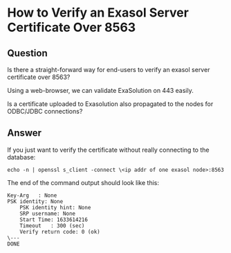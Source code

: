 # How to Verify an Exasol Server Certificate Over 8563

## Question
Is there a straight-forward way for end-users to verify an exasol server certificate over 8563?

Using a web-browser, we can validate ExaSolution on 443 easily.

Is a certificate uploaded to Exasolution also propagated to the nodes for ODBC/JDBC connections?

## Answer
If you just want to verify the certificate without really connecting to the database: 

```
echo -n | openssl s_client -connect \<ip addr of one exasol node>:8563 
```

The end of the command output should look like this:
```
Key-Arg   : None  
PSK identity: None  
    PSK identity hint: None  
    SRP username: None  
    Start Time: 1633614216  
    Timeout   : 300 (sec)  
    Verify return code: 0 (ok)  
\---  
DONE
```